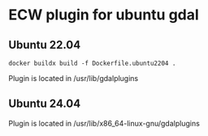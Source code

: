 # ECW plugin for ubuntu gdal

## Ubuntu 22.04

```
docker buildx build -f Dockerfile.ubuntu2204 .
```
Plugin is located in /usr/lib/gdalplugins

## Ubuntu 24.04

Plugin is located in /usr/lib/x86_64-linux-gnu/gdalplugins

